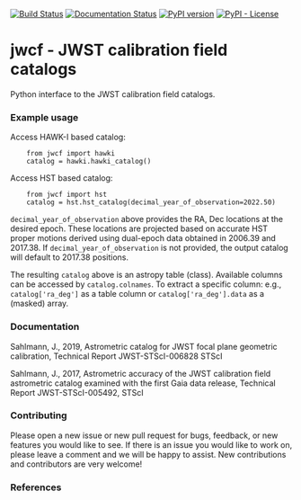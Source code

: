 [![Build Status](https://travis-ci.org/spacetelescope/jwst-calibration-field.svg?branch=master)](https://travis-ci.org/spacetelescope/jwst-calibration-field)
[![Documentation Status](https://readthedocs.org/projects/jwst-calibration-field/badge/?version=latest)](https://jwst-calibration-field.readthedocs.io/en/latest/?badge=latest)
[![PyPI version](https://badge.fury.io/py/jwcf.svg)](https://badge.fury.io/py/jwcf)
[![PyPI - License](https://img.shields.io/pypi/l/Django.svg)](https://github.com/spacetelescope/jwcf/blob/master/LICENSE.md)

# jwcf  -  JWST calibration field catalogs

Python interface to the JWST calibration field catalogs.


### Example usage
Access HAWK-I based catalog:        
````
    from jwcf import hawki 
    catalog = hawki.hawki_catalog() 
````    

Access HST based catalog:
````
    from jwcf import hst
    catalog = hst.hst_catalog(decimal_year_of_observation=2022.50)
````
`decimal_year_of_observation` above provides the RA, Dec locations at the desired epoch. These locations are projected based on accurate HST proper motions derived using dual-epoch data obtained in 2006.39 and 2017.38. If `decimal_year_of_observation` is not provided, the output catalog will default to 2017.38 positions.

The resulting `catalog` above is an astropy table (class). Available columns can be accessed by `catalog.colnames`. To extract a specific column: e.g., `catalog['ra_deg']` as a table column or `catalog['ra_deg'].data` as a (masked) array.


### Documentation


Sahlmann, J., 2019, Astrometric catalog for JWST focal plane geometric calibration, Technical Report JWST-STScI-006828 STScI 

Sahlmann, J., 2017, Astrometric accuracy of the JWST calibration field astrometric catalog examined with the first Gaia data release, Technical Report JWST-STScI-005492, STScI


### Contributing
Please open a new issue or new pull request for bugs, feedback, or new features you would like to see. If there is an issue you would like to work on, please leave a comment and we will be happy to assist. New contributions and contributors are very welcome!   
 

### References



